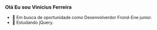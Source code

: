 ### Olá Eu sou Vinicius Ferreira

- 🔭 Em busca de oportunidade como Desenvolverdor Frond-Ene junior.
- 🌱 Estudando jQuery.
